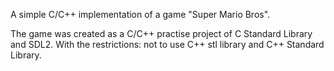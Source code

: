 A simple C/C++ implementation of a game "Super Mario Bros". 

The game was created as a C/C++ practise project of C Standard Library and SDL2. 
With the restrictions: not to use C++ stl library and C++ Standard Library.  
